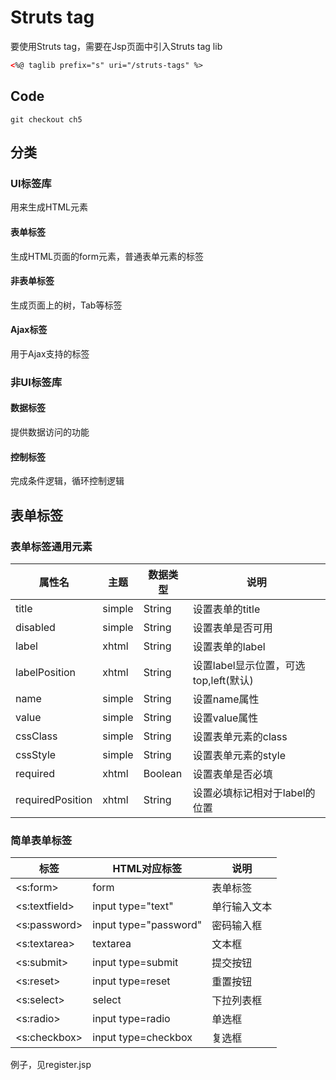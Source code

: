 # Struts tag
要使用Struts tag，需要在Jsp页面中引入Struts tag lib
```xml
<%@ taglib prefix="s" uri="/struts-tags" %>
```
## Code
```
git checkout ch5
```
## 分类
### UI标签库
用来生成HTML元素
#### 表单标签
生成HTML页面的form元素，普通表单元素的标签
#### 非表单标签
生成页面上的树，Tab等标签
#### Ajax标签
用于Ajax支持的标签
### 非UI标签库
####  数据标签
提供数据访问的功能
#### 控制标签
完成条件逻辑，循环控制逻辑
## 表单标签
### 表单标签通用元素
|属性名|主题|数据类型|说明|
|--|--|--|--|
|title|simple|String|设置表单的title|
|disabled|simple|String|设置表单是否可用|
|label|xhtml|String|设置表单的label|
|labelPosition|xhtml|String|设置label显示位置，可选top,left(默认)|
|name|simple|String|设置name属性|
|value|simple|String|设置value属性|
|cssClass|simple|String|设置表单元素的class|
|cssStyle|simple|String|设置表单元素的style|
|required|xhtml|Boolean|设置表单是否必填|
|requiredPosition|xhtml|String|设置必填标记相对于label的位置|
### 简单表单标签
|标签|HTML对应标签|说明|
|--|--|--|
|<s:form>|form|表单标签|
|<s:textfield>|input type="text"|单行输入文本|
|<s:password>|input type="password"|密码输入框|
|<s:textarea>|textarea|文本框|
|<s:submit>|input type=submit|提交按钮|
|<s:reset>|input type=reset|重置按钮|
|<s:select>|select|下拉列表框|
|<s:radio>|input type=radio|单选框|
|<s:checkbox>|input type=checkbox|复选框|
例子，见register.jsp
